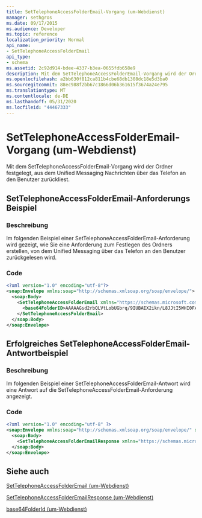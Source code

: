 ```yaml
---
title: SetTelephoneAccessFolderEmail-Vorgang (um-Webdienst)
manager: sethgros
ms.date: 09/17/2015
ms.audience: Developer
ms.topic: reference
localization_priority: Normal
api_name:
- SetTelephoneAccessFolderEmail
api_type:
- schema
ms.assetid: 2c92d914-bdee-4337-b3ea-0655fdb658e9
description: Mit dem SetTelephoneAccessFolderEmail-Vorgang wird der Ordner festgelegt, aus dem Unified Messaging Nachrichten über das Telefon an den Benutzer zurückliest.
ms.openlocfilehash: a2bb630f812ca811b4cbe68db1308dc18e5d3ba0
ms.sourcegitcommit: 88ec988f2bb67c1866d06b361615f3674a24e795
ms.translationtype: MT
ms.contentlocale: de-DE
ms.lasthandoff: 05/31/2020
ms.locfileid: "44467333"
---
```

# <a name="settelephoneaccessfolderemail-operation-um-web-service"></a>SetTelephoneAccessFolderEmail-Vorgang (um-Webdienst)

Mit dem SetTelephoneAccessFolderEmail-Vorgang wird der Ordner festgelegt, aus dem Unified Messaging Nachrichten über das Telefon an den Benutzer zurückliest.
  
## <a name="settelephoneaccessfolderemail-request-example"></a>SetTelephoneAccessFolderEmail-Anforderungs Beispiel

### <a name="description"></a>Beschreibung

Im folgenden Beispiel einer SetTelephoneAccessFolderEmail-Anforderung wird gezeigt, wie Sie eine Anforderung zum Festlegen des Ordners erstellen, von dem Unified Messaging über das Telefon an den Benutzer zurückgelesen wird.
  
### <a name="code"></a>Code

```XML
<?xml version="1.0" encoding="utf-8"?>
<soap:Envelope xmlns:soap="http://schemas.xmlsoap.org/soap/envelope/">
  <soap:Body>
    <SetTelephoneAccessFolderEmail xmlns="https://schemas.microsoft.com/exchange/services/2006/messages">
      <base64FolderID>AAAAAGsd2rbQLVtLobUGbrq/9IUBAEX2ikn/L8JJtI5WHI0FAW8AAAFXHhsAAA==</base64FolderID>
    </SetTelephoneAccessFolderEmail>
  </soap:Body>
</soap:Envelope>
```

## <a name="successful-settelephoneaccessfolderemail-response-example"></a>Erfolgreiches SetTelephoneAccessFolderEmail-Antwortbeispiel

### <a name="description"></a>Beschreibung

Im folgenden Beispiel einer SetTelephoneAccessFolderEmail-Antwort wird eine Antwort auf die SetTelephoneAccessFolderEmail-Anforderung angezeigt.
  
### <a name="code"></a>Code

```XML
<?xml version="1.0" encoding="utf-8" ?> 
<soap:Envelope xmlns:soap="http://schemas.xmlsoap.org/soap/envelope/" xmlns:xsi="http://www.w3.org/2001/XMLSchema-instance" xmlns:xsd="http://www.w3.org/2001/XMLSchema">
  <soap:Body>
    <SetTelephoneAccessFolderEmailResponse xmlns="https://schemas.microsoft.com/exchange/services/2006/messages" /> 
  </soap:Body>
</soap:Envelope>
```

## <a name="see-also"></a>Siehe auch



[SetTelephoneAccessFolderEmail (um-Webdienst)](settelephoneaccessfolderemail-um-web-service.md)
  
[SetTelephoneAccessFolderEmailResponse (um-Webdienst)](settelephoneaccessfolderemailresponse-um-web-service.md)
  
[base64FolderId (um-Webdienst)](base64folderid-um-web-service.md)

